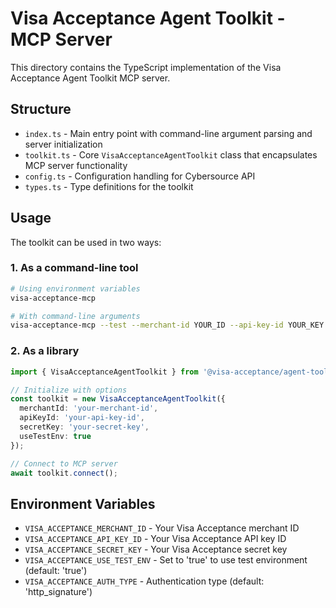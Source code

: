 # Visa Acceptance Agent Toolkit - MCP Server

This directory contains the TypeScript implementation of the Visa Acceptance Agent Toolkit MCP server.

## Structure

- `index.ts` - Main entry point with command-line argument parsing and server initialization
- `toolkit.ts` - Core `VisaAcceptanceAgentToolkit` class that encapsulates MCP server functionality
- `config.ts` - Configuration handling for Cybersource API
- `types.ts` - Type definitions for the toolkit

## Usage

The toolkit can be used in two ways:

### 1. As a command-line tool

```bash
# Using environment variables
visa-acceptance-mcp

# With command-line arguments
visa-acceptance-mcp --test --merchant-id YOUR_ID --api-key-id YOUR_KEY --secret-key YOUR_SECRET
```

### 2. As a library

```typescript
import { VisaAcceptanceAgentToolkit } from '@visa-acceptance/agent-toolkit-mcp';

// Initialize with options
const toolkit = new VisaAcceptanceAgentToolkit({
  merchantId: 'your-merchant-id',
  apiKeyId: 'your-api-key-id',
  secretKey: 'your-secret-key',
  useTestEnv: true
});

// Connect to MCP server
await toolkit.connect();
```

## Environment Variables

- `VISA_ACCEPTANCE_MERCHANT_ID` - Your Visa Acceptance merchant ID
- `VISA_ACCEPTANCE_API_KEY_ID` - Your Visa Acceptance API key ID
- `VISA_ACCEPTANCE_SECRET_KEY` - Your Visa Acceptance secret key
- `VISA_ACCEPTANCE_USE_TEST_ENV` - Set to 'true' to use test environment (default: 'true')
- `VISA_ACCEPTANCE_AUTH_TYPE` - Authentication type (default: 'http_signature')